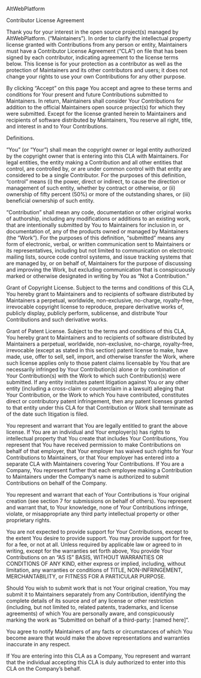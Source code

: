 AltWebPlatform

Contributor License Agreement

Thank you for your interest in the open source project(s) managed by AltWebPlatform. (“Maintainers”). In order to clarify the intellectual property license granted with Contributions from any person or entity, Maintainers must have a Contributor License Agreement (“CLA”) on file that has been signed by each contributor, indicating agreement to the license terms below. This license is for your protection as a contributor as well as the protection of Maintainers and its other contributors and users; it does not change your rights to use your own Contributions for any other purpose.

By clicking “Accept” on this page You accept and agree to these terms and conditions for Your present and future Contributions submitted to Maintainers. In return, Maintainers shall consider Your Contributions for addition to the official Maintainers open source project(s) for which they were submitted. Except for the license granted herein to Maintainers and recipients of software distributed by Maintainers, You reserve all right, title, and interest in and to Your Contributions.

Definitions.

“You” (or “Your”) shall mean the copyright owner or legal entity authorized by the copyright owner that is entering into this CLA with Maintainers. For legal entities, the entity making a Contribution and all other entities that control, are controlled by, or are under common control with that entity are considered to be a single Contributor. For the purposes of this definition, “control” means (i) the power, direct or indirect, to cause the direction or management of such entity, whether by contract or otherwise, or (ii) ownership of fifty percent (50%) or more of the outstanding shares, or (iii) beneficial ownership of such entity.

“Contribution” shall mean any code, documentation or other original works of authorship, including any modifications or additions to an existing work, that are intentionally submitted by You to Maintainers for inclusion in, or documentation of, any of the products owned or managed by Maintainers (the “Work”). For the purposes of this definition, “submitted” means any form of electronic, verbal, or written communication sent to Maintainers or its representatives, including but not limited to communication on electronic mailing lists, source code control systems, and issue tracking systems that are managed by, or on behalf of, Maintainers for the purpose of discussing and improving the Work, but excluding communication that is conspicuously marked or otherwise designated in writing by You as “Not a Contribution.”

Grant of Copyright License. Subject to the terms and conditions of this CLA, You hereby grant to Maintainers and to recipients of software distributed by Maintainers a perpetual, worldwide, non-exclusive, no-charge, royalty-free, irrevocable copyright license to reproduce, prepare derivative works of, publicly display, publicly perform, sublicense, and distribute Your Contributions and such derivative works.

Grant of Patent License. Subject to the terms and conditions of this CLA, You hereby grant to Maintainers and to recipients of software distributed by Maintainers a perpetual, worldwide, non-exclusive, no-charge, royalty-free, irrevocable (except as stated in this section) patent license to make, have made, use, offer to sell, sell, import, and otherwise transfer the Work, where such license applies only to those patent claims licensable by You that are necessarily infringed by Your Contribution(s) alone or by combination of Your Contribution(s) with the Work to which such Contribution(s) were submitted. If any entity institutes patent litigation against You or any other entity (including a cross-claim or counterclaim in a lawsuit) alleging that Your Contribution, or the Work to which You have contributed, constitutes direct or contributory patent infringement, then any patent licenses granted to that entity under this CLA for that Contribution or Work shall terminate as of the date such litigation is filed.

You represent and warrant that You are legally entitled to grant the above license. If You are an individual and Your employer(s) has rights to intellectual property that You create that includes Your Contributions, You represent that You have received permission to make Contributions on behalf of that employer, that Your employer has waived such rights for Your Contributions to Maintainers, or that Your employer has entered into a separate CLA with Maintainers covering Your Contributions. If You are a Company, You represent further that each employee making a Contribution to Maintainers under the Company’s name is authorized to submit Contributions on behalf of the Company.

You represent and warrant that each of Your Contributions is Your original creation (see section 7 for submissions on behalf of others). You represent and warrant that, to Your knowledge, none of Your Contributions infringe, violate, or misappropriate any third party intellectual property or other proprietary rights.

You are not expected to provide support for Your Contributions, except to the extent You desire to provide support. You may provide support for free, for a fee, or not at all. Unless required by applicable law or agreed to in writing, except for the warranties set forth above, You provide Your Contributions on an “AS IS” BASIS, WITHOUT WARRANTIES OR CONDITIONS OF ANY KIND, either express or implied, including, without limitation, any warranties or conditions of TITLE, NON-INFRINGEMENT, MERCHANTABILITY, or FITNESS FOR A PARTICULAR PURPOSE.

Should You wish to submit work that is not Your original creation, You may submit it to Maintainers separately from any Contribution, identifying the complete details of its source and of any license or other restriction (including, but not limited to, related patents, trademarks, and license agreements) of which You are personally aware, and conspicuously marking the work as “Submitted on behalf of a third-party: [named here]”.

You agree to notify Maintainers of any facts or circumstances of which You become aware that would make the above representations and warranties inaccurate in any respect.

If You are entering into this CLA as a Company, You represent and warrant that the individual accepting this CLA is duly authorized to enter into this CLA on the Company’s behalf.